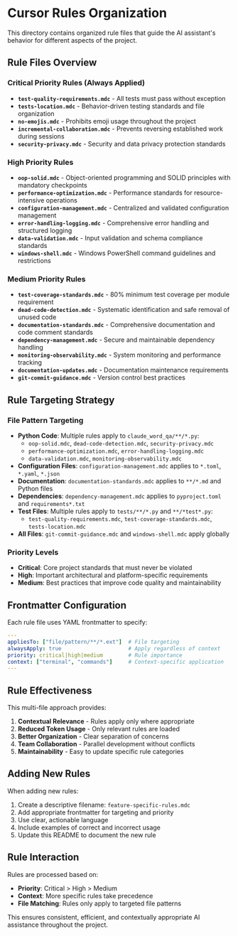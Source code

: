 # Cursor Rules Organization

This directory contains organized rule files that guide the AI assistant's behavior for different aspects of the project.

## Rule Files Overview

### Critical Priority Rules (Always Applied)
- **`test-quality-requirements.mdc`** - All tests must pass without exception
- **`tests-location.mdc`** - Behavior-driven testing standards and file organization
- **`no-emojis.mdc`** - Prohibits emoji usage throughout the project
- **`incremental-collaboration.mdc`** - Prevents reversing established work during sessions
- **`security-privacy.mdc`** - Security and data privacy protection standards

### High Priority Rules
- **`oop-solid.mdc`** - Object-oriented programming and SOLID principles with mandatory checkpoints
- **`performance-optimization.mdc`** - Performance standards for resource-intensive operations
- **`configuration-management.mdc`** - Centralized and validated configuration management
- **`error-handling-logging.mdc`** - Comprehensive error handling and structured logging
- **`data-validation.mdc`** - Input validation and schema compliance standards
- **`windows-shell.mdc`** - Windows PowerShell command guidelines and restrictions

### Medium Priority Rules  
- **`test-coverage-standards.mdc`** - 80% minimum test coverage per module requirement
- **`dead-code-detection.mdc`** - Systematic identification and safe removal of unused code
- **`documentation-standards.mdc`** - Comprehensive documentation and code comment standards
- **`dependency-management.mdc`** - Secure and maintainable dependency handling
- **`monitoring-observability.mdc`** - System monitoring and performance tracking
- **`documentation-updates.mdc`** - Documentation maintenance requirements
- **`git-commit-guidance.mdc`** - Version control best practices

## Rule Targeting Strategy

### File Pattern Targeting
- **Python Code**: Multiple rules apply to `claude_word_qa/**/*.py`:
  - `oop-solid.mdc`, `dead-code-detection.mdc`, `security-privacy.mdc`
  - `performance-optimization.mdc`, `error-handling-logging.mdc`
  - `data-validation.mdc`, `monitoring-observability.mdc`
- **Configuration Files**: `configuration-management.mdc` applies to `*.toml`, `*.yaml`, `*.json`
- **Documentation**: `documentation-standards.mdc` applies to `**/*.md` and Python files
- **Dependencies**: `dependency-management.mdc` applies to `pyproject.toml` and `requirements*.txt`
- **Test Files**: Multiple rules apply to `tests/**/*.py` and `**/*test*.py`:
  - `test-quality-requirements.mdc`, `test-coverage-standards.mdc`, `tests-location.mdc`
- **All Files**: `git-commit-guidance.mdc` and `windows-shell.mdc` apply globally

### Priority Levels
- **Critical**: Core project standards that must never be violated
- **High**: Important architectural and platform-specific requirements  
- **Medium**: Best practices that improve code quality and maintainability

## Frontmatter Configuration

Each rule file uses YAML frontmatter to specify:

```yaml
---
appliesTo: ["file/pattern/**/*.ext"]  # File targeting
alwaysApply: true                     # Apply regardless of context
priority: critical|high|medium        # Rule importance
context: ["terminal", "commands"]     # Context-specific application
---
```

## Rule Effectiveness

This multi-file approach provides:

1. **Contextual Relevance** - Rules apply only where appropriate
2. **Reduced Token Usage** - Only relevant rules are loaded
3. **Better Organization** - Clear separation of concerns
4. **Team Collaboration** - Parallel development without conflicts
5. **Maintainability** - Easy to update specific rule categories

## Adding New Rules

When adding new rules:

1. Create a descriptive filename: `feature-specific-rules.mdc`
2. Add appropriate frontmatter for targeting and priority
3. Use clear, actionable language
4. Include examples of correct and incorrect usage
5. Update this README to document the new rule

## Rule Interaction

Rules are processed based on:
- **Priority**: Critical > High > Medium
- **Context**: More specific rules take precedence
- **File Matching**: Rules only apply to targeted file patterns

This ensures consistent, efficient, and contextually appropriate AI assistance throughout the project.
